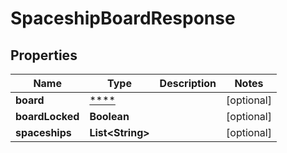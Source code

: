 
# SpaceshipBoardResponse

## Properties
Name | Type | Description | Notes
------------ | ------------- | ------------- | -------------
**board** | [****](.md) |  |  [optional]
**boardLocked** | **Boolean** |  |  [optional]
**spaceships** | **List&lt;String&gt;** |  |  [optional]



